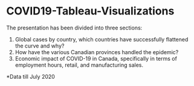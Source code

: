 # COVID19-Tableau-Visualizations

The presentation has been divided into three sections:

1. Global cases by country, which countries have successfully flattened the curve and why?
2. How have the various Canadian provinces handled the epidemic?
3. Economic impact of COVID-19 in Canada, specifically in terms of employment hours, retail, and 
manufacturing sales.

*Data till July 2020 
